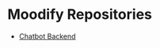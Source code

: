 
# Moodify Repositories

- [Chatbot Backend](https://github.com/AnikaRaginiMurthy/Moodify-chatbot-backend.git)
